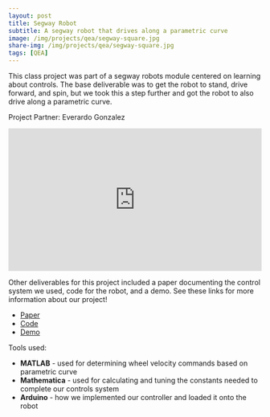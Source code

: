 ```yaml
---
layout: post
title: Segway Robot
subtitle: A segway robot that drives along a parametric curve
image: /img/projects/qea/segway-square.jpg
share-img: /img/projects/qea/segway-square.jpg
tags: [QEA]
---
```


This class project was part of a segway robots module centered on learning about controls. The base deliverable was to get the robot to stand, drive forward, and spin, but we took this a step further and got the robot to also drive along a parametric curve.

Project Partner: Everardo Gonzalez

<style>.embed-container { position: relative; padding-bottom: 56.25%; height: 0; overflow: hidden; max-width: 100%; } .embed-container iframe, .embed-container object, .embed-container embed { position: absolute; top: 0; left: 0; width: 100%; height: 100%; }</style><div class='embed-container'><iframe src='https://www.youtube.com/embed/1q_l--pycgc' frameborder='0' allowfullscreen></iframe></div>

Other deliverables for this project included a paper documenting the control system we used, code for the robot, and a demo. See these links for more information about our project!
+ [Paper](https://drive.google.com/open?id=1iAzoYLpepR2T3e_7MMJvq5O_UAfpUIqb)
+ [Code](https://github.com/AmyPhung/QEA-Rocky)
+ [Demo](https://www.youtube.com/1q_l--pycgc)

Tools used:
- **MATLAB** - used for determining wheel velocity commands based on parametric curve
- **Mathematica** - used for calculating and tuning the constants needed to complete our controls system
- **Arduino** - how we implemented our controller and loaded it onto the robot
